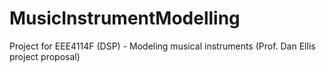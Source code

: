# MusicInstrumentModelling
Project for EEE4114F (DSP) - Modeling musical instruments (Prof. Dan Ellis project proposal)
